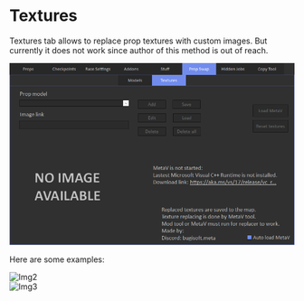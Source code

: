 # Textures

Textures tab allows to replace prop textures with custom images. But currently it does not work since author of this method is out of reach.

![Img1](/assets/images/prop-swap/img03.png)

Here are some examples:

![Img2](/assets/images/prop-swap/img04.png)<br>
![Img3](/assets/images/prop-swap/img05.png)